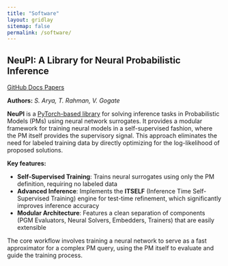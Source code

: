 ```yaml
---
title: "Software"
layout: gridlay
sitemap: false
permalink: /software/
---
```


<link rel="stylesheet" href="{{ '/assets/css/responsive.css' | relative_url }}">
<link rel="stylesheet" href="{{ '/assets/css/bibliography.css' | relative_url }}">

<div class="section-card">

<h2>NeuPI: A Library for Neural Probabilistic Inference</h2>

<a href="https://github.com/Shivvrat/NeuPI" target="_blank" class="btn btn-code">
  <i class="fas fa-code"></i>
  <span class="btn-text">GitHub</span>
</a>
<a href="https://neupi.readthedocs.io/en/latest/" target="_blank" class="btn btn-library">
  <i class="fas fa-book"></i>
  <span class="btn-text">Docs</span>
</a>
<a href="https://neupi.readthedocs.io/en/latest/details/paper_details.html" target="_blank" class="btn btn-doi">
  <i class="fas fa-file-alt"></i>
  <span class="btn-text">Papers</span>
</a>

**Authors:** *S. Arya, T. Rahman, V. Gogate*

**NeuPI** is a [PyTorch-based library](https://github.com/Shivvrat/NeuPI) for solving inference tasks in Probabilistic Models (PMs) using neural network surrogates. It provides a modular framework for training neural models in a self-supervised fashion, where the PM itself provides the supervisory signal. This approach eliminates the need for labeled training data by directly optimizing for the log-likelihood of proposed solutions.

**Key features:**
- **Self-Supervised Training**: Trains neural surrogates using only the PM definition, requiring no labeled data
- **Advanced Inference**: Implements the **ITSELF** (Inference Time Self-Supervised Training) engine for test-time refinement, which significantly improves inference accuracy
- **Modular Architecture**: Features a clean separation of components (PGM Evaluators, Neural Solvers, Embedders, Trainers) that are easily extensible

The core workflow involves training a neural network to serve as a fast approximator for a complex PM query, using the PM itself to evaluate and guide the training process.

</div>


<!-- <div class="jumbotron">
<div class="row align-items-end">
<div class="col-md-9 col-sm-12">
<h4><b>QBMMlib: Moment Methods for Fully-coupled Flows</b></h4>
<a href="https://github.com/sbryngelson/QBMMlib" target="_blank"><button class="btn btn-primary btn-sm">GIT: QBMMLIB</button></a>
<a href="https://github.com/sbryngelson/PyQBMMlib" target="_blank"><button class="btn btn-primary btn-sm">GIT: PyQBMMLIB</button></a>
<a href="{{ site.url }}{{ site.baseurl }}/papers/bryngelson-SoftX-20.pdf" target="_blank"><button class="btn btn-danger btn-sm">PAPER</button></a> 

<b>Author:</b>
<i>S. H. Bryngelson</i>

<b>QBMMlib</b> is an <a href="https://github.com/sbryngelson/QBMMlib" target="_blank">open source Mathematica package</a> for solving populating balance equations with quadrature-based moment methods (QBMMs).
QBMMs are used for fully-coupled disperse flow and combustion problems.
However, formulating and closing the corresponding governing equations can be complex.
QBMMlib makes using these methods simple and accessible:
- Symbolic and automatic formulation of moment transport equations for a population balance equation and dynamical system
- Moment inversion trades moment sets for quadrature points
    - Algorithms: QMOM, HyQMOM, CQMOM, and more
- Quadratures closes the moment transport and governing flow equations 
- Embedded Runge--Kutta algorithms for _realizable_ time integration

The algorithm initialization and solution can span _just 13 lines of code_.
Example notebooks demonstrate QBMMlib on bubble dynamics problems.

<b><a href="https://github.com/sbryngelson/PyQBMMlib" target="_blank">PyQBMMlib:</a></b> With Esteban Cisneros I developed a Python version of QBMMlib that leverages JIT compiling for significantly improved performance.

</div>
<div class="col-md-3 col-sm-12">
  <iframe src="https://player.vimeo.com/video/456290405?autoplay=1&loop=1&autopause=0&muted=1&quality=240p&background=1" height="132px" frameborder="0" allow="autoplay"></iframe>
</div>
</div>
</div> -->


<!-- [//]: # ()
[//]: # (<div class="jumbotron">)

[//]: # (<div class="row align-items-end">)

[//]: # (<div class="col-md-9 col-sm-12">)

[//]: # (<a href="https://mfc-caltech.github.io" target="_blank">)

[//]: # (<img src="{{ site.url }}{{ site.baseurl }}/images/software/mfc-logo2.png" width="50%" />)

[//]: # (</a>)

[//]: # (<h4><b>High-fidelity Multiphase Flow Simulation</b></h4>)

[//]: # (<a href="https://mfc-caltech.github.io" target="_blank"><button class="btn btn-success btn-sm">WEBSITE</button></a>)

[//]: # (<a href="https://github.com/ComputationalFlowPhysics/MFC-Caltech" target="_blank"><button class="btn btn-primary btn-sm">GITHUB</button></a>)

[//]: # (<a href="{{ site.url }}{{ site.baseurl }}/papers/bryngelson-CPC-19.pdf" target="_blank"><button class="btn btn-danger btn-sm">PAPER</button></a> )

[//]: # ()
[//]: # (<b>Authors:</b>)

[//]: # (<i>S. H. Bryngelson, V. Coralic, K. Schmidmayer, J. S. Spratt, M. Rodriguez, B. Stevens, A. Charalampopoulos, S. Cao, J. Meng, K. Maeda</i>)

[//]: # ()
[//]: # (MFC is an open source parallel simulation software for multi-component, multi-phase, and bubbly flows. )

[//]: # (Its efficient simulation algorithm is capable of solving flows like droplet atomization, bubble cavitation, and their interactions with strong shocks.)

[//]: # (The simulation method consists of:)

[//]: # (- 5- and 6-equation diffuse-interface models)

[//]: # (- High-order-accurate WENO interface-capturing methods)

[//]: # (- HLL-type Riemann solvers)

[//]: # (- Sub-grid bubble models)

[//]: # (- TVD time-integration schemes )

[//]: # ()
[//]: # (MFC is actively developed and gaining capabilities for QMOM-based solutions to sub-grid flows and neural-network enhanced interface capturing.)

[//]: # (</div>)

[//]: # (<div class="col-md-3 col-sm-12">)

[//]: # (  <iframe src="https://player.vimeo.com/video/455887952?autoplay=1&loop=1&autopause=0&muted=1&quality=240p&background=1" height="126px" frameborder="0" allow="autoplay"></iframe>)

[//]: # (  <iframe src="https://player.vimeo.com/video/455888264?autoplay=1&loop=1&autopause=0&muted=1&quality=240p&background=1" height="126px" frameborder="0" allow="autoplay"></iframe>)

[//]: # (</div>)

[//]: # (</div>)

[//]: # (</div>)

[//]: # ()
[//]: # (<div class="jumbotron">)

[//]: # (<div class="row align-items-end">)

[//]: # (<div class="col-md-9 col-sm-12">)

[//]: # (<a href="https://code-mphi.github.io/ECOGEN/" target="_blank">)

[//]: # (<img src="{{ site.url }}{{ site.baseurl }}/images/software/ecogen.png" width="60%" />)

[//]: # (</a>)

[//]: # (<h4><b>Multiphase and Capillary Flow Solver</b></h4>)

[//]: # (<a href="https://code-mphi.github.io/ECOGEN/" target="_blank"><button class="btn btn-success btn-sm">WEBSITE</button></a>)

[//]: # (<a href="https://github.com/code-mphi/ECOGEN" target="_blank"><button class="btn btn-primary btn-sm">GITHUB</button></a>)

[//]: # (<a href="http://dx.doi.org/10.1016/j.cpc.2019.107093" target="_blank"><button class="btn btn-danger btn-sm">PAPER</button></a> )

[//]: # ()
[//]: # (<b>Authors:</b>)

[//]: # (<i>K. Schmidmayer, E. Daniel, S. Le Martelot, S. H. Bryngelson, F. Petitpas</i>)

[//]: # ()
[//]: # (ECOGEN is an open source fluid flow simulation tool.)

[//]: # (Interface- and shock-capturing methods handle single-phase gas dynamics and multi-phase and multi-physics flows.)

[//]: # (Unstructured grids and adaptive mesh refinement &#40;AMR&#41; enable resolution of otherwise inaccessible spatiotemporal scales.)

[//]: # (Multiphase ECOGEN simulations regularly scale up to thousands of cores.)

[//]: # (The code base is object-oriented and modular, assisting future development.)

[//]: # (</div>)

[//]: # (<div class="col-md-3 col-sm-12">)

[//]: # (  <iframe src="https://player.vimeo.com/video/456283026?autoplay=1&loop=1&autopause=0&muted=1&quality=240p&background=1" height="180px" frameborder="0" allow="autoplay"></iframe>)

[//]: # (  <iframe src="https://player.vimeo.com/video/455889269?autoplay=1&loop=1&autopause=0&muted=1&quality=240p&background=1" height="70px" frameborder="0" allow="autoplay"></iframe>)

[//]: # (</div>)

[//]: # (</div>)

[//]: # (</div>)

[//]: # ()
[//]: # (<div class="jumbotron">)

[//]: # (<div class="row align-items-end">)

[//]: # (<div class="col-md-9 col-sm-12">)

[//]: # (<a href="https://xpacc-dev.bitbucket.io/PlasCom2/" target="_blank">)

[//]: # (<img src="{{ site.url }}{{ site.baseurl }}/images/software/xpacc.png" width="50%" />)

[//]: # (</a>)

[//]: # (<h4><b>PlasCom2: Multi-physics Turbulent Flows</b></h4>)

[//]: # (<a href="https://xpacc-dev.bitbucket.io/PlasCom2/" target="_blank"><button class="btn btn-success btn-sm">WEBSITE</button></a>)

[//]: # ()
[//]: # (<b>Authors:</b>)

[//]: # (<i>M. Campbell, E. Cisneros, S. H. Bryngelson, D. Buchta, M. Anderson, M. Diener, M. Smith</i>)

[//]: # ()
[//]: # (PlasCom2 is a variable-order, single- and multi-block &#40;overset&#41;, compressible Navier--Stokes solver. )

[//]: # (It supports curvilinear domains discretized by multiple, overlapping block-structured grids.)

[//]: # (Hybrid MPI+X and OpenMP handle parallel communication and GPGPU offloading.)

[//]: # (PlasCom2 utilizes home-grown libraries to manage these interactions:)

[//]: # (* **Pick-Pocket**: Dynamic discovery of data movement optimizes data motion)

[//]: # (* **Hydra**: Offloads OpenMP threads to GPGPUs, manages data movement)

[//]: # (* **TanGram**: Manages architecture-neutral computational kernels )

[//]: # (* **Leap**: Multi-rate time integration to mitigate grid/timestep limitations)

[//]: # ()
[//]: # (PlasCom2 routinely scales to all available processing units on the largest machines in the United States, including modern Sierra-like architectures.)

[//]: # (</div>)

[//]: # (<div class="col-md-3 col-sm-12">)

[//]: # (  <div style="background-color:black;">)

[//]: # (  <iframe src="https://player.vimeo.com/video/455887825?autoplay=1&loop=1&autopause=0&muted=1&quality=240p&background=1" height="140px" frameborder="0" allow="autoplay"></iframe>)

[//]: # (  <iframe src="https://player.vimeo.com/video/456436051?autoplay=1&loop=1&autopause=0&muted=1&quality=240p&background=1" height="130px" frameborder="0" allow="autoplay"></iframe>)

[//]: # (  </div>)

[//]: # (</div>)

[//]: # (</div>)

[//]: # (</div>)

[//]: # ()
[//]: # ( )
[//]: # (<div class="jumbotron">)

[//]: # (<div class="row align-items-end">)

[//]: # (<div class="col-md-9 col-sm-12">)

[//]: # (<img src="{{ site.url }}{{ site.baseurl }}/images/software/rbc3d.png" width="50%" />)

[//]: # (<h4><b>Spectral Boundary Integral Solver for Cell-scale Flows</b></h4>)

[//]: # ()
[//]: # (<b>Authors:</b>)

[//]: # (<i>S. H. Bryngelson, H. Zhao, A. Isfahani, J. B. Freund</i>)

[//]: # ()
[//]: # (RBC3D is a flow solver for soft capsules and cells.)

[//]: # (It solves the boundary integral form of the Stokes equations via an algorithm tailored for cell-scale simulations:)

[//]: # (* Spectrally-accurate spherical harmonics represent the deforming surfaces)

[//]: # (* Modified Green's function approximation used for near-range interactions)

[//]: # (* Electrostatic-like repulsion prevents cells from intersecting)

[//]: # (* Weak-formulation of no-slip boundary conditions &#40;e.g., vessel walls&#41;)

[//]: # ()
[//]: # (These features ensure that simulations are robust.)

[//]: # (Parallel communication &#40;MPI&#41; enables large simulations, such as model vascular networks.)

[//]: # (</div>)

[//]: # (<div class="col-md-3 col-sm-12">)

[//]: # (  <img src="{{site.url}}{{site.baseurl}}/images/respic/network.jpeg" width="175px "/>)

[//]: # (</div>)

[//]: # (</div>)

[//]: # (</div>) -->
